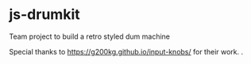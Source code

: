 # js-drumkit

Team project to build a retro styled dum machine

Special thanks to https://g200kg.github.io/input-knobs/ for their work.
.
